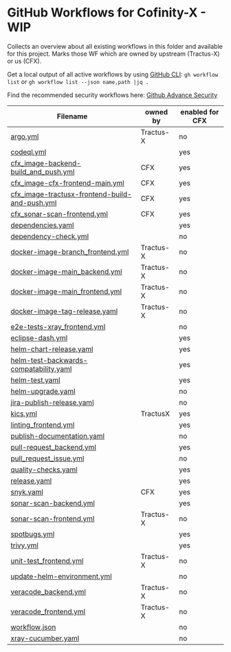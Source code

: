 # GitHub Workflows for Cofinity-X - WIP

Collects an overview about all existing workflows in this folder and available for this project.
Marks those WF which are owned by upstream (Tractus-X) or us (CFX).

Get a local output of all active workflows by using [GitHub CLI](https://github.com/cli/cli): `gh workflow list` or `gh workflow list --json name,path |jq .`

Find the recommended security workflows here: [Github Advance Security](
https://cofinity-x.atlassian.net/wiki/spaces/CXO/pages/156205057/Github+Advance+Security#6.-cofinity-x-ba-traceability-foss)

| Filename                                                                                         | owned by   | enabled for CFX |
|--------------------------------------------------------------------------------------------------|------------|-----------------|
| [argo.yml](argo.yml)                                                                             | Tractus-X  | no              |
| [codeql.yml](codeql.yml)                                                                         |            | yes             |
| [cfx_image-backend-build_and_push.yml](cfx_image-backend-build_and_push.yml)                     | CFX        | yes             |
| [cfx_image-cfx-frontend-main.yml](cfx_image-cfx-frontend-build-and-push.yml)                               | CFX        | yes             |
| [cfx_image-tractusx-frontend-build-and-push.yml](cfx_image-tractusx-frontend-build-and-push.yml) | CFX        | yes             |
| [cfx_sonar-scan-frontend.yml](cfx_sonar-scan-frontend.yml)                                       | CFX        | yes             |
| [dependencies.yaml](dependencies.yaml)                                                           |            | yes             |
| [dependency-check.yml](dependency-check.yml)                                                     |            | no              |
| [docker-image-branch_frontend.yml](docker-image-branch_frontend.yml)                             | Tractus-X  | no              |
| [docker-image-main_backend.yml](docker-image-main_backend.yml)                                   | Tractus-X  | no              |
| [docker-image-main_frontend.yml](docker-image-main_frontend.yml)                                 | Tractus-X  | no              |
| [docker-image-tag-release.yaml](docker-image-tag-release.yaml)                                   | Tractus-X  | no              |
| [e2e-tests-xray_frontend.yml](e2e-tests-xray_frontend.yml)                                       |            | no              |
| [eclipse-dash.yml](eclipse-dash.yml)                                                             |            | yes             |
| [helm-chart-release.yaml](helm-chart-release.yaml)                                               |            | yes             |
| [helm-test-backwards-compatability.yaml](helm-test-backwards-compatability.yaml)                 |            | yes             |
| [helm-test.yaml](helm-test.yaml)                                                                 |            | yes             |
| [helm-upgrade.yaml](helm-upgrade.yaml)                                                           |            | no              |
| [jira-publish-release.yaml](jira-publish-release.yaml)                                           |            | no              |
| [kics.yml](kics.yml)                                                                             | TractusX   | yes             |
| [linting_frontend.yml](linting_frontend.yml)                                                     |            | yes             |
| [publish-documentation.yaml](publish-documentation.yaml)                                         |            | no              |
| [pull-request_backend.yml](pull-request_backend.yml)                                             |            | yes             |
| [pull_request_issue.yml](pull_request_issue.yml)                                                 |            | no              |
| [quality-checks.yaml](quality-checks.yaml)                                                       |            | yes             |
| [release.yaml](release.yaml)                                                                     |            | yes             |
| [snyk.yaml](snyk.yaml)                                                                           | CFX        | yes             |
| [sonar-scan-backend.yml](sonar-scan-backend.yml )                                                |            | yes             |
| [sonar-scan-frontend.yml](sonar-scan-frontend.yml)                                               | Tractus-X  | no              |
| [spotbugs.yml](spotbugs.yml)                                                                     |            | yes             |
| [trivy.yml](trivy.yml)                                                                           |            | yes             |
| [unit-test_frontend.yml](unit-test_frontend.yml)                                                 | Tractus-X  | no              |
| [update-helm-environment.yml](update-helm-environment.yml)                                       |            | no              |
| [veracode_backend.yml](veracode_backend.yml)                                                     | Tractus-X  | no              |
| [veracode_frontend.yml](veracode_frontend.yml)                                                   | Tractus-X  | no              |
| [workflow.json](workflow.json)                                                                   |            | no              |
| [xray-cucumber.yaml](xray-cucumber.yaml)                                                         |            | no              |
